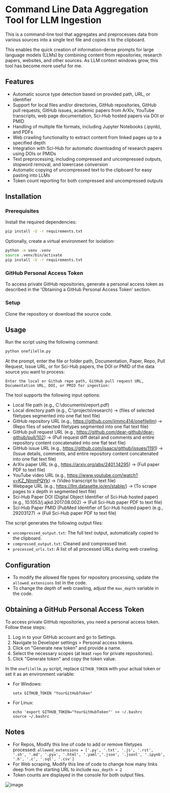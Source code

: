 # Command Line Data Aggregation Tool for LLM Ingestion

This is a command-line tool that aggregates and preprocesses data from various sources into a single text file and copies it to the clipboard. 

This enables the quick creation of information-dense prompts for large language models (LLMs) by combining content from repositories, research papers, websites, and other sources. As LLM context windows grow, this tool has become more useful for me.

## Features

- Automatic source type detection based on provided path, URL, or identifier
- Support for local files and/or directories, GitHub repositories, GitHub pull requests, GitHub issues, academic papers from ArXiv, YouTube transcripts, web page documentation, Sci-Hub hosted papers via DOI or PMID
- Handling of multiple file formats, including Jupyter Notebooks (.ipynb), and PDFs
- Web crawling functionality to extract content from linked pages up to a specified depth
- Integration with Sci-Hub for automatic downloading of research papers using DOIs or PMIDs
- Text preprocessing, including compressed and uncompressed outputs, stopword removal, and lowercase conversion
- Automatic copying of uncompressed text to the clipboard for easy pasting into LLMs
- Token count reporting for both compressed and uncompressed outputs

## Installation

### Prerequisites

Install the required dependencies:

```bash
pip install -U -r requirements.txt
```

Optionally, create a virtual environment for isolation:

```bash
python -m venv .venv
source .venv/bin/activate
pip install -U -r requirements.txt
```

### GitHub Personal Access Token

To access private GitHub repositories, generate a personal access token as described in the 'Obtaining a GitHub Personal Access Token' section.

### Setup

Clone the repository or download the source code.

## Usage

Run the script using the following command:

```bash
python onefilellm.py
```

At the prompt, enter the file or folder path, Documentation, Paper, Repo, Pull Request, Issue URL, or for Sci-Hub papers, the DOI or PMID of the data source you want to process:


```plaintext
Enter the local or Github repo path, GitHub pull request URL, Documentation URL, DOI, or PMID for ingestion:
```

The tool supports the following input options:

- Local file path (e.g., C:\documents\report.pdf)
- Local directory path (e.g., C:\projects\research) -> (files of selected filetypes segmented into one flat text file)
- GitHub repository URL (e.g., https://github.com/jimmc414/onefilellm) -> (Repo files of selected filetypes segmented into one flat text file)
- GitHub pull request URL (e.g., https://github.com/dear-github/dear-github/pull/102) -> (Pull request diff detail and comments and entire repository content concatenated into one flat text file)
- GitHub issue URL (e.g., https://github.com/isaacs/github/issues/1191) -> (Issue details, comments, and entire repository content concatenated into one flat text file)
- ArXiv paper URL (e.g., https://arxiv.org/abs/2401.14295) -> (Full paper PDF to text file)
- YouTube video URL (e.g., https://www.youtube.com/watch?v=KZ_NlnmPQYk) -> (Video transcript to text file)
- Webpage URL (e.g., https://llm.datasette.io/en/stable/) -> (To scrape pages to x depth in segmented text file)
- Sci-Hub Paper DOI (Digital Object Identifier of Sci-Hub hosted paper) (e.g., 10.1053/j.ajkd.2017.08.002) -> (Full Sci-Hub paper PDF to text file)
- Sci-Hub Paper PMID (PubMed Identifier of Sci-Hub hosted paper) (e.g., 29203127) -> (Full Sci-Hub paper PDF to text file)

The script generates the following output files:

- `uncompressed_output.txt`: The full text output, automatically copied to the clipboard.
- `compressed_output.txt`: Cleaned and compressed text.
- `processed_urls.txt`: A list of all processed URLs during web crawling.

## Configuration

- To modify the allowed file types for repository processing, update the `allowed_extensions` list in the code.
- To change the depth of web crawling, adjust the `max_depth` variable in the code.

## Obtaining a GitHub Personal Access Token

To access private GitHub repositories, you need a personal access token. Follow these steps:

1. Log in to your GitHub account and go to Settings.
2. Navigate to Developer settings > Personal access tokens.
3. Click on "Generate new token" and provide a name.
4. Select the necessary scopes (at least `repo` for private repositories).
5. Click "Generate token" and copy the token value.

In the `onefilellm.py` script, replace `GITHUB_TOKEN` with your actual token or set it as an environment variable:

- For Windows:
  ```shell
  setx GITHUB_TOKEN "YourGitHubToken"
  ```

- For Linux:
  ```shell
  echo 'export GITHUB_TOKEN="YourGitHubToken"' >> ~/.bashrc
  source ~/.bashrc
  ```

## Notes
- For Repos, Modify this line of code to add or remove filetypes processed: ``` allowed_extensions = ['.py', '.txt', '.js', '.rst', '.sh', '.md', '.pyx', '.html', '.yaml','.json', '.jsonl', '.ipynb', '.h', '.c', '.sql', '.csv'] ```
- For Web scraping, Modify this line of code to change how many links deep from the starting URL to include ``` max_depth = 2 ```
- Token counts are displayed in the console for both output files.

![image](https://github.com/jimmc414/1filellm/assets/6346529/5ef47d3f-e154-439e-a828-5b40a123a19c)
